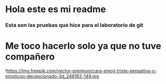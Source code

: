 # Hola este es mi readme
### Esta son las pruebas que hice para el laboratorio de git
# Me toco hacerlo solo ya que no tuve compañero 


!https://img.freepik.com/vector-premium/cara-emoji-triste-pensativa-o-emoticon-decepcionado-3d_248162-149.jpg
